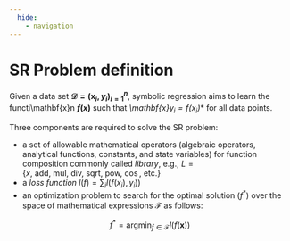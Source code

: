 ```yaml
---
  hide:
    - navigation
---
```


# SR Problem definition

Given a data set **$\mathcal{D} =(\mathbf{x}_i,y_i)_{i=1}^{n}$**, symbolic regression aims to learn the functi\mathbf{x}n **$f(x)$** such that *\mathbf{x}$y_i = f(x_i)$** for all data points.

Three components are required to solve the SR problem:

  * a set of allowable mathematical operators (algebraic operators, analytical functions, constants, and state variables) for function composition commonly called  *library*, e.g., $L = \{x,~\mathrm{add,~mul,~div,~sqrt,~pow,~\cos,~etc.}\}$
  * a *loss function* $l(f) = \sum_i l(f(x_i),y_i))$ <!--such as the squared difference $|f(x) - y|^2$-->
  * an optimization problem to search for the optimal solution ($f^{*}$) over the space of mathematical expressions $\mathcal{F}$ as follows: 

   $$f^{*} = \mathrm{argmin}_{f \in\mathcal{F}} l(f(\mathbf{x}))$$
